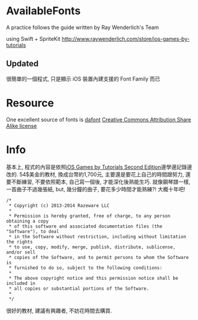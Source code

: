 AvailableFonts
==============
A practice follows the guide written by Ray Wenderlich's Team

using Swift + SpriteKit
http://www.raywenderlich.com/store/ios-games-by-tutorials

Updated 
----------------
很簡單的一個程式, 只是顯示 iOS 裝置內建支援的 Font Family 而已

Resource
========
One excellent source of fonts is [dafont](http://www.dafont.com)
[Creative Commons Attribution Share Alike license](http://creativecommons.org/licenses/by-sa/3.0/)

Info
====
基本上, 程式的內容是依照[iOS Games by Tutorials Second Edition](http://www.raywenderlich.com/store/ios-games-by-tutorials)邊學邊記錄邊改的. 54$美金的教材, 換成台幣約1,700元, 主要還是要花上自己的時間跟努力, 還要不斷練習, 不要依照範本, 自己寫一個後, 才能深化後熟能生巧. 就像鋼琴譜一樣, 一首曲子不過幾張紙, but, 幾分鐘的曲子, 要花多少時間才能熟練?! 大概十年吧!

```
/*
 * Copyright (c) 2013-2014 Razeware LLC
 * 
 * Permission is hereby granted, free of charge, to any person obtaining a copy
 * of this software and associated documentation files (the "Software"), to deal
 * in the Software without restriction, including without limitation the rights
 * to use, copy, modify, merge, publish, distribute, sublicense, and/or sell
 * copies of the Software, and to permit persons to whom the Software is
 * furnished to do so, subject to the following conditions:
 * 
 * The above copyright notice and this permission notice shall be included in
 * all copies or substantial portions of the Software.
 * 
 */
 ```

 很好的教材, 建議有興趣者, 不妨花時間去購買.



